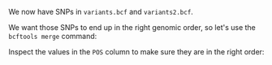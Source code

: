 <script>
/*
	bowtie2 -x $REF -U reads.fq -S aligned.sam; samtools sort -o aligned.bam aligned.sam;  bcftools mpileup -f $REF_FASTA aligned.bam | bcftools call -m -v -Ob -o variants.bcf -; bcftools index variants.bcf

	bowtie2 -x $REF -U morereads.fq -S aligned2.sam; samtools sort -o aligned2.sorted.bam aligned2.sam;  bcftools mpileup -f $REF_FASTA aligned2.sorted.bam | bcftools call -m -v -Ob -o variants2.bcf -; bcftools index variants2.bcf

	bcftools merge variants.bcf variants2.bcf > combined.vcf
*/

import Execute from "./components/Execute.svelte";
</script>

We now have SNPs in `variants.bcf` and `variants2.bcf`.

We want those SNPs to end up in the right genomic order, so let's use the `bcftools merge` command:

<Execute command="bcftools merge variants.bcf variants2.bcf > combined.vcf" />

Inspect the values in the `POS` column to make sure they are in the right order:

<Execute command="bcftools view combined.vcf" />
